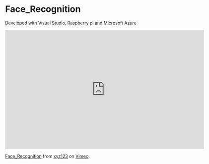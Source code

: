 # Face_Recognition
Developed with Visual Studio, Raspberry pi and Microsoft Azure


<iframe src="https://player.vimeo.com/video/312312407" width="640" height="384" frameborder="0" webkitallowfullscreen mozallowfullscreen allowfullscreen></iframe>
<p><a href="https://vimeo.com/312312407">Face_Recognition</a> from <a href="https://vimeo.com/user94099902">xyz123</a> on <a href="https://vimeo.com">Vimeo</a>.</p>

